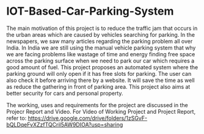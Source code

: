 # IOT-Based-Car-Parking-System


The main motivation of this project is to reduce the traffic jam that occurs in the urban areas which are caused by vehicles searching for parking. In the newspapers, we saw many articles regarding the parking problem all over India. In India we are still using the manual vehicle parking system that why we are facing problems like wastage of time and energy finding free space across the parking surface when we need to park our car which requires a good amount of fuel. This project proposes an automated system where the parking ground will only open if it has free slots for parking. The user can also check it before arriving there by a website. It will save the time as well as reduce the gathering in front of parking area. This project also aims at better security for cars and personal property.

The working, uses and requirements for the project are discussed in the Projecr Report and Video.
For Video of Working Project and Project Report, refer to:
https://drive.google.com/drive/folders/1zSGvF-bQLDqeFvXZzfTQCril5AW9DIOA?usp=sharing

